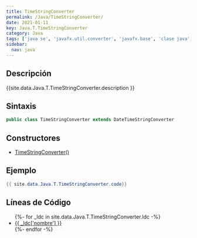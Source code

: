 ```yaml
---
title: TimeStringConverter
permalink: /Java/TimeStringConverter/
date: 2021-01-11
key: Java.T.TimeStringConverter
category: Java
tags: ['java se', 'javafx.util.converter', 'javafx.base', 'clase java', 'JavaFX 2.1']
sidebar: 
  nav: java
---
```


## Descripción
{{site.data.Java.T.TimeStringConverter.description }}

## Sintaxis
~~~java
public class TimeStringConverter extends DateTimeStringConverter
~~~

## Constructores
* [TimeStringConverter()](/Java/TimeStringConverter/TimeStringConverter/)

## Ejemplo
~~~java
{{ site.data.Java.T.TimeStringConverter.code}}
~~~

## Líneas de Código
<ul>
{%- for _ldc in site.data.Java.T.TimeStringConverter.ldc -%}
   <li>
       <a href="{{_ldc['url'] }}">{{ _ldc['nombre'] }}</a>
   </li>
{%- endfor -%}
</ul>
